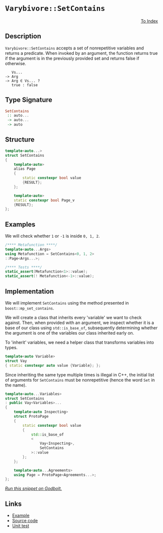 <!-- Copyright 2024 Feng Mofan
SPDX-License-Identifier: Apache-2.0 -->

# `Varybivore::SetContains`

<p style='text-align: right;'><a href="../../../facilities/metafunctions.md#varybivore-set-contains">To Index</a></p>

## Description

`Varybivore::SetContains` accepts a set of nonrepetitive variables and returns a predicate.
When invoked by an argument, the function returns true if the argument is in the previously provided set and returns false if otherwise.

<pre><code>   Vs...
-> Arg
-> Arg &in; Vs... ?
   true : false</code></pre>

## Type Signature

```Haskell
SetContains
 :: auto...
 -> auto...
 -> auto
```

## Structure

```C++
template<auto...>
struct SetContains
{
    template<auto>
    alias Page
    {
        static constexpr bool value
        {RESULT};
    };

    template<auto>
    static constexpr bool Page_v
    {RESULT};
};
```

## Examples

We will check whether `1` or `-1`  is inside `0, 1, 2`.

```C++
/**** Metafunction ****/
template<auto...Args>
using Metafunction = SetContains<0, 1, 2>
::Page<Args...>;

/**** Tests ****/
static_assert(Metafunction<1>::value);
static_assert(! Metafunction<-1>::value);
```

## Implementation

We will implement `SetContains` using the method presented in `boost::mp_set_contains`.

We will create a class that inherits every 'variable' we want to check against.
Then, when provided with an argument, we inspect whether it is a base of our class using `std::is_base_of`, subsequently determining whether the argument is one of the variables our class inherited early on.

To 'inherit' variables, we need a helper class that transforms variables into types.

```C++
template<auto Variable>
struct Vay
{ static constexpr auto value {Variable}; };
```

Since inheriting the same type multiple times is illegal in C++, the initial list of arguments for `SetContains` must be nonrepetitive (hence the word `Set` in the name).

```C++
template<auto...Variables>
struct SetContains
: public Vay<Variables>...
{
    template<auto Inspecting>
    struct ProtoPage
    {   
        static constexpr bool value 
        {
            std::is_base_of
            <
                Vay<Inspecting>,
                SetContains
            >::value
        };
    };

    template<auto...Agreements>
    using Page = ProtoPage<Agreements...>;
};
```

[*Run this snippet on Godbolt.*](https://godbolt.org/#z:OYLghAFBqd5QCxAYwPYBMCmBRdBLAF1QCcAaPECAMzwBtMA7AQwFtMQByARg9KtQYEAysib0QXACx8BBAKoBnTAAUAHpwAMvAFYTStJg1DIApACYAQuYukl9ZATwDKjdAGFUtAK4sGISWakrgAyeAyYAHI%2BAEaYxP4AHKQADqgKhE4MHt6%2B/oGp6Y4CoeFRLLHxkkl2mA6ZQgRMxATZPn4Btpj2RQwNTQQlkTFxibaNza25HQrjA2FD5SNVAJS2qF7EyOwcAPQAVAeHR8cnezsmGgCC%2B4cA1AAimMmujMh4mAq3R%2BdXN6f/xx%2BlwuwLMAGYwshvFhbiYwW4CABPZ4AfQIxCYhAUcOwIJBfz2twAakxEV9DkCCJgWMkDFS4W4mF4iMSmngmNF6DiQTNiF4HKzEXiAOwWW4zJiOZC3NAMGaYVTJYi3JksgBuYi8mFhopJxHZnMwJmF9zhYuNprBViu%2BIBdsBtruAEkafQ2IJJZlyQcgQT7QCgSCqa7JUb4arUAA6aN6g30bFg3FXXn8gi3ISYFqyTFykEgW7JLycvDSklC%2BGxjnxnHRyMi62XW5N27B2mhhkR25OuXPOpGblXZvi9Gp27KYioIjKJjAI2D5vGsVNkFDocSqUygTyxXK6KoTy3DXebUr1fL0Wns9rgjoEAgPAKFHRJhKFGoKiXq/L%2BGfr9DssMt2Ci9o4/aJqQv5/k2GZZh6YTYvOUE4neR5apB56Wg2Q4WmaeKIS21JtvS4bMlG0aXMAxCYNSjAEAmSaNs2XjpEYY4zieYL3GOE5TuxDIUVRNGCAotbclaIqYXh1z%2Bg6vxHLc2CqKwtLat8joyT6UkErcACymZMFQXgMHUAjemcQaEXSYaMqRtaXMQwD0SCzFhMAun6YZxk9LCnHppmHhwbm8IaKQtxcKFZgDpcd7TrO/EOSJ0ZiQ26mEgAKh8dFmUC64liiL5KM0EB6Y0nkmQwDJcMhICoZgyy4cmjRSvlCiFQQEBgGA7mlUZ5UMgAtFViYoZqdVmhwqy0JwACsvB%2BBwWikKgnBuNY1jiusmwnuCPCkAQmgTasADWIDTZIkYaAkZhmAAnDdXDTZdCRcMKwrSFNHCSLwLASBoIXzYty0cLwCggCF%2B0LRNpBwLAMCICA6wEIWBDkJQaA0nQcQRKw2yqAkABs/X45ItzAMg0pSJGZi8Jg%2BBEPqt7hfwggiGI7BSDIgiKCo6iQ6QujhQA7hiyScDwk0zXNB1LZwADyzLI7c763HjhPE6T5NhedZi3BAHgY/QyrmGCXDLLwENaKsEBIOjySY2QFAQLb9sgMAUiBDQtBUsQoMQNE0vRGETSImLvCB8wxCIrL0TaLUEO7ej7oELLDC0CHfNYNEXjAIytC0KD3C8FgLCGMA4gZ3gVF1GqHzSwqtTMtsu1hFSH2LbQeDRBikceFg0vongP2F6QNfEHuSiPCXRgd0YB2rFQBiOUS7yC7LzzzbtzPCKI4gc1v3NqNLAv6KXKBrZY%2Bid6DkCrKgyQ9AX/UzOgcL3KYljWGYgOjwztc3503RMguAYO4TwbQ9AhHmGUCoegCgZAEJMPw4U4E9EGNAkY4UajlT6BMMBuRMFdDjvUWYaDhjxEwbMRBegJTNFIYschqwFCbS2BICWHBZqkABrwIGKsCZExJmTCm2tda4EICQWEO0zZ7TnqsBAmAmBYHiBAY6/gwSRhumCN6GgAiSHxn9aa%2BMbr6E4F9UgP0TaRnxlwfGCQbrPXxmdB6Gj8acOlkDEGYNpGQytnDa2CMFbMlRk7VABssY404E0FgaphT9SYDKAwrEuA3UjFwC6NM6YkDwIzTm282YSGkPvJQh8%2Ba6ECMLJgotC5sI4VwmWHB5ZI2ZErKgvC1YkyhKXMKyTUkaF1vrO2hsJFgjMFIi2UM/HO0NkEyZIwOlGCSVwEKntva%2B39nzcOwdQ6kA2ZHaOscHBbMTrRFOadpaZ2zrnfOWzi6l3LotfAVdHA1wLoteuyBG5bJbl0aWHcu7B17tsRaA8h67VHuPTAk9bmuTnnwReChl6YFXuvLZW9Wa7wKbIA%2BvNFqlJPrPd%2BVgL6/Ovsopa99MiP2fq/Aln9v5xF/iSxhhDyrANATkJBQQQF0JgcgtI8Csh4I5SgzI3KMEAKIQIHBWZ2XUOZT0KVoryFjH6FQih/RFWsLWBsFhptjHsKlnzHhqt%2BHxM6UklJF0REZKNpI82MjSByIUSMUlH1THmOSdo4U00bqvTBDo4m4VanuNsJ4sZPj4B%2BMRsjaZISBlhLYBE4gLB1YsAUGqaUapzVWRmOksRDM9Cop3uzDFXMinYp0CAMEpBymVPFnqmpbi5YBLTMrVQKa00ZqzaGGYfTY32yGWCUZMKJl9qmY7GZ8R03JGSCiTNN0UTZoICiNtBS6ArMoGsxaOz067W3XsuOhyQlJxOene5mAs45zEFc4eNzp6AqLpXIhzy66qAblST5ghvl81%2Bd3REAL%2B76hBbwMFaQIXUihbPbxsKZzwpXmvRgKLZBouLTkrFR9K14uMOfGwxL4C33JVuTgOxn5nw/pYL%2B3Cf5ZL/qSrBPRWWqs5egDVvLCiZEY8K4oUCyGysAZKyhgreMSt6CQ7j9DqECZlWq2hYmeWMOYezapBrAacBVu29Nh4u1Uh7RAUR9Mhmmztd42R8jFGUDYW6kAt1IxgjBNNR6khFkaFs8KGxrjDWcA8eDe1J1JDTXUS9YUf0EiSHulwK6ZgXEfTBMp7hnmvGWzYdTdzKngYJcOiPOI6RnCSCAA%3D%3D%3D)

## Links

- [Example](../../../code/facilities/metafunctions/varybivore/set_contains/implementation.hpp)
- [Source code](../../../../conceptrodon/varybivore/set_contains.hpp)
- [Unit test](../../../../tests/unit/metafunctions/varybivore/set_contains.test.hpp)

